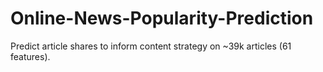 # Online-News-Popularity-Prediction
Predict article shares to inform content strategy on ~39k articles (61 features).

